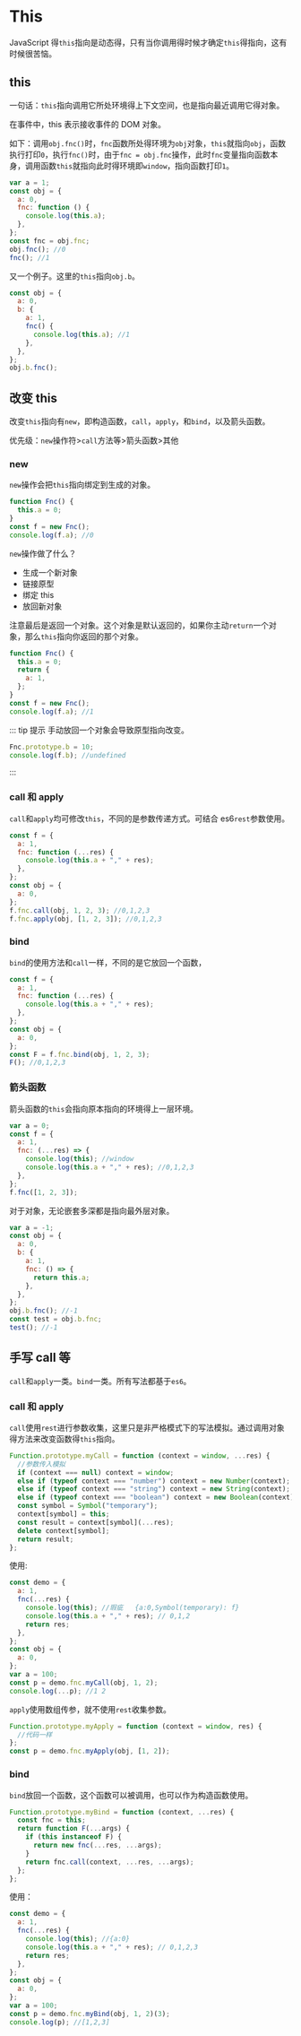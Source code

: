 # This

JavaScript 得`this`指向是动态得，只有当你调用得时候才确定`this`得指向，这有时候很苦恼。

## this

一句话：`this`指向调用它所处环境得上下文空间，也是指向最近调用它得对象。

在事件中，this 表示接收事件的 DOM 对象。

如下：调用`obj.fnc()`时，`fnc`函数所处得环境为`obj`对象，`this`就指向`obj`，函数执行打印`0`，执行`fnc()`时，由于`fnc = obj.fnc`操作，此时`fnc`变量指向函数本身，调用函数`this`就指向此时得环境即`window`，指向函数打印`1`。

```js
var a = 1;
const obj = {
  a: 0,
  fnc: function () {
    console.log(this.a);
  },
};
const fnc = obj.fnc;
obj.fnc(); //0
fnc(); //1
```

又一个例子。这里的`this`指向`obj.b`。

```js
const obj = {
  a: 0,
  b: {
    a: 1,
    fnc() {
      console.log(this.a); //1
    },
  },
};
obj.b.fnc();
```

## 改变 this

改变`this`指向有`new`，即构造函数，`call`，`apply`，和`bind`，以及箭头函数。

优先级：`new`操作符>`call`方法等>箭头函数>其他

### new

`new`操作会把`this`指向绑定到生成的对象。

```js
function Fnc() {
  this.a = 0;
}
const f = new Fnc();
console.log(f.a); //0
```

`new`操作做了什么？

- 生成一个新对象
- 链接原型
- 绑定 this
- 放回新对象

注意最后是返回一个对象。这个对象是默认返回的，如果你主动`return`一个对象，那么`this`指向你返回的那个对象。

```js
function Fnc() {
  this.a = 0;
  return {
    a: 1,
  };
}
const f = new Fnc();
console.log(f.a); //1
```

::: tip 提示
手动放回一个对象会导致原型指向改变。

```js
Fnc.prototype.b = 10;
console.log(f.b); //undefined
```

:::

### call 和 apply

`call`和`apply`均可修改`this`，不同的是参数传递方式。可结合 es6`rest`参数使用。

```js
const f = {
  a: 1,
  fnc: function (...res) {
    console.log(this.a + "," + res);
  },
};
const obj = {
  a: 0,
};
f.fnc.call(obj, 1, 2, 3); //0,1,2,3
f.fnc.apply(obj, [1, 2, 3]); //0,1,2,3
```

### bind

`bind`的使用方法和`call`一样，不同的是它放回一个函数，

```js
const f = {
  a: 1,
  fnc: function (...res) {
    console.log(this.a + "," + res);
  },
};
const obj = {
  a: 0,
};
const F = f.fnc.bind(obj, 1, 2, 3);
F(); //0,1,2,3
```

### 箭头函数

箭头函数的`this`会指向原本指向的环境得上一层环境。

```js
var a = 0;
const f = {
  a: 1,
  fnc: (...res) => {
    console.log(this); //window
    console.log(this.a + "," + res); //0,1,2,3
  },
};
f.fnc([1, 2, 3]);
```

对于对象，无论嵌套多深都是指向最外层对象。

```js
var a = -1;
const obj = {
  a: 0,
  b: {
    a: 1,
    fnc: () => {
      return this.a;
    },
  },
};
obj.b.fnc(); //-1
const test = obj.b.fnc;
test(); //-1
```

## 手写 call 等

`call`和`apply`一类。`bind`一类。所有写法都基于`es6`。

### call 和 apply

`call`使用`rest`进行参数收集，这里只是非严格模式下的写法模拟。通过调用对象得方法来改变函数得`this`指向。

```js
Function.prototype.myCall = function (context = window, ...res) {
  //参数传入模拟
  if (context === null) context = window;
  else if (typeof context === "number") context = new Number(context);
  else if (typeof context === "string") context = new String(context);
  else if (typeof context === "boolean") context = new Boolean(context);
  const symbol = Symbol("temporary");
  context[symbol] = this;
  const result = context[symbol](...res);
  delete context[symbol];
  return result;
};
```

使用:

```js
const demo = {
  a: 1,
  fnc(...res) {
    console.log(this); //瑕疵   {a:0,Symbol(temporary): f}
    console.log(this.a + "," + res); // 0,1,2
    return res;
  },
};
const obj = {
  a: 0,
};
var a = 100;
const p = demo.fnc.myCall(obj, 1, 2);
console.log(...p); //1 2
```

`apply`使用数组传参，就不使用`rest`收集参数。

```js
Function.prototype.myApply = function (context = window, res) {
  //代码一样
};
const p = demo.fnc.myApply(obj, [1, 2]);
```

### bind

`bind`放回一个函数，这个函数可以被调用，也可以作为构造函数使用。

```js
Function.prototype.myBind = function (context, ...res) {
  const fnc = this;
  return function F(...args) {
    if (this instanceof F) {
      return new fnc(...res, ...args);
    }
    return fnc.call(context, ...res, ...args);
  };
};
```

使用：

```js
const demo = {
  a: 1,
  fnc(...res) {
    console.log(this); //{a:0}
    console.log(this.a + "," + res); // 0,1,2,3
    return res;
  },
};
const obj = {
  a: 0,
};
var a = 100;
const p = demo.fnc.myBind(obj, 1, 2)(3);
console.log(p); //[1,2,3]
```
